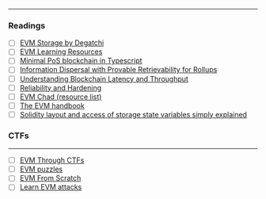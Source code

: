 ------
### Readings
- [ ] [EVM Storage by Degatchi](https://degatchi.com/articles/low_level_guide_to_soliditys_storage_management) 
- [ ] [EVM Learning Resources](https://www.zaryabs.com/evm-learning-resources/)
- [ ] [Minimal PoS blockchain in Typescript](https://naivecoinstake.learn.uno/)
- [ ] [Information Dispersal with Provable Retrievability for Rollups](https://arxiv.org/pdf/2111.12323.pdf)
- [ ] [Understanding Blockchain Latency and Throughput](https://www.paradigm.xyz/2022/07/consensus-throughput)
- [ ] [Reliability and Hardening](https://t.co/UdNj0sWJZq)
- [ ] [EVM Chad (resource list)](https://t.co/OeOrzV31nu)
- [ ] [The EVM handbook](https://t.co/MPDus9m96a)
- [ ] [Solidity layout and access of storage state variables simply explained](https://t.co/8t7Ej5jLSc)

### CTFs
---
- [ ] [EVM Through CTFs](https://www.evmthroughctfs.com/)
- [ ] [EVM puzzles](https://t.co/rPp1MPY0yX)
- [ ] [EVM From Scratch](https://github.com/w1nt3r-eth/evm-from-scratch/tree/main)
- [ ] [Learn EVM attacks](https://github.com/coinspect/learn-evm-attacks)